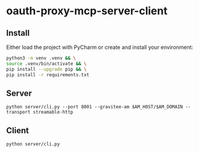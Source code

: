 # oauth-proxy-mcp-server-client

## Install

Either load the project with PyCharm or create and install your environment:
```bash
python3 -m venv .venv && \
source .venv/bin/activate && \
pip install --upgrade pip && \
pip install -r requirements.txt
```

## Server

```
python server/cli.py --port 8001 --gravitee-am $AM_HOST/$AM_DOMAIN --transport streamable-http
```

## Client

```
python server/cli.py
```
